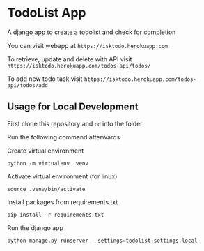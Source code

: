 # TodoList App

A django app to create a todolist and check for completion

You can visit webapp at `https://isktodo.herokuapp.com`

To retrieve, update and delete with API visit `https://isktodo.herokuapp.com/todos-api/todos/`

To add new todo task visit `https://isktodo.herokuapp.com/todos-api/todos/add`


## Usage for Local Development

First clone this repository and `cd` into the folder

Run the following command afterwards

Create virtual environment
```
python -m virtualenv .venv
```


Activate virtual environment (for linux)
```
source .venv/bin/activate
```

Install packages from requirements.txt
```
pip install -r requirements.txt
```

Run the django app
```python
python manage.py runserver --settings=todolist.settings.local
```
